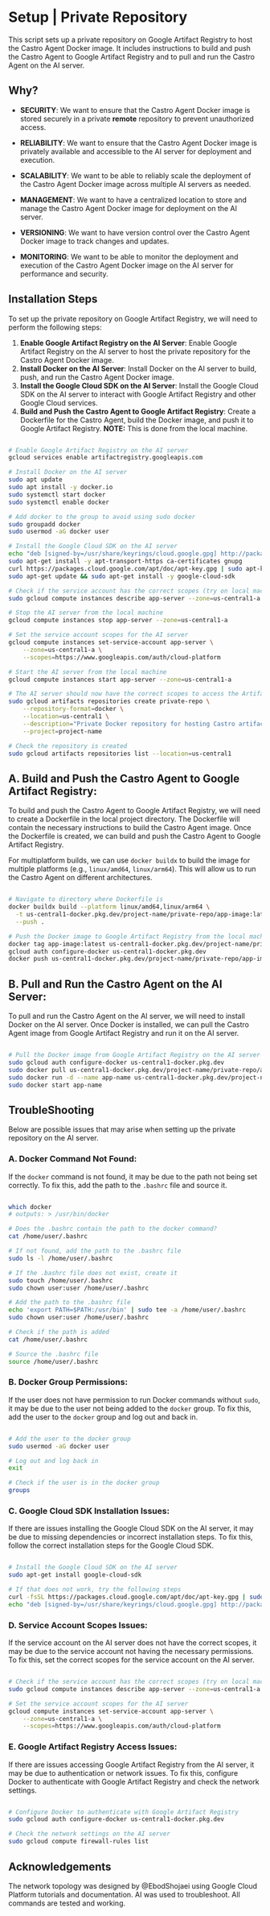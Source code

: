 # Setup | Private Repository

This script sets up a private repository on Google Artifact Registry to host the Castro Agent Docker image. It includes instructions to build and push the Castro Agent to Google Artifact Registry and to pull and run the Castro Agent on the AI server.

## **Why?**

- **SECURITY**: We want to ensure that the Castro Agent Docker image is stored securely in a private **remote** repository to prevent unauthorized access.
- **RELIABILITY**: We want to ensure that the Castro Agent Docker image is privately available and accessible to the AI server for deployment and execution.
- **SCALABILITY**: We want to be able to reliably scale the deployment of the Castro Agent Docker image across multiple AI servers as needed.

- **MANAGEMENT**: We want to have a centralized location to store and manage the Castro Agent Docker image for deployment on the AI server.
- **VERSIONING**: We want to have version control over the Castro Agent Docker image to track changes and updates.
- **MONITORING**: We want to be able to monitor the deployment and execution of the Castro Agent Docker image on the AI server for performance and security.

## Installation Steps

To set up the private repository on Google Artifact Registry, we will need to perform the following steps:

1. **Enable Google Artifact Registry on the AI Server**: Enable Google Artifact Registry on the AI server to host the private repository for the Castro Agent Docker image.
2. **Install Docker on the AI Server**: Install Docker on the AI server to build, push, and run the Castro Agent Docker image.
3. **Install the Google Cloud SDK on the AI Server**: Install the Google Cloud SDK on the AI server to interact with Google Artifact Registry and other Google Cloud services.
4. **Build and Push the Castro Agent to Google Artifact Registry**: Create a Dockerfile for the Castro Agent, build the Docker image, and push it to Google Artifact Registry. **NOTE:** This is done from the local machine.

```bash

# Enable Google Artifact Registry on the AI server
gcloud services enable artifactregistry.googleapis.com

# Install Docker on the AI server
sudo apt update
sudo apt install -y docker.io
sudo systemctl start docker
sudo systemctl enable docker

# Add docker to the group to avoid using sudo docker
sudo groupadd docker
sudo usermod -aG docker user

# Install the Google Cloud SDK on the AI server
echo "deb [signed-by=/usr/share/keyrings/cloud.google.gpg] http://packages.cloud.google.com/apt cloud-sdk main" | sudo tee -a /etc/apt/sources.list.d/google-cloud-sdk.list
sudo apt-get install -y apt-transport-https ca-certificates gnupg
curl https://packages.cloud.google.com/apt/doc/apt-key.gpg | sudo apt-key add -
sudo apt-get update && sudo apt-get install -y google-cloud-sdk

# Check if the service account has the correct scopes (try on local machine if necessary)
sudo gcloud compute instances describe app-server --zone=us-central1-a --format="get(serviceAccounts.scopes)"

# Stop the AI server from the local machine
gcloud compute instances stop app-server --zone=us-central1-a

# Set the service account scopes for the AI server
gcloud compute instances set-service-account app-server \
    --zone=us-central1-a \
    --scopes=https://www.googleapis.com/auth/cloud-platform

# Start the AI server from the local machine
gcloud compute instances start app-server --zone=us-central1-a

# The AI server should now have the correct scopes to access the Artifact Registry
sudo gcloud artifacts repositories create private-repo \
    --repository-format=docker \
    --location=us-central1 \
    --description="Private Docker repository for hosting Castro artifacts" \
    --project=project-name

# Check the repository is created
sudo gcloud artifacts repositories list --location=us-central1

```

## **A. Build and Push the Castro Agent to Google Artifact Registry:**

To build and push the Castro Agent to Google Artifact Registry, we will need to create a Dockerfile in the local project directory. The Dockerfile will contain the necessary instructions to build the Castro Agent image. Once the Dockerfile is created, we can build and push the Castro Agent to Google Artifact Registry.

For multiplatform builds, we can use `docker buildx` to build the image for multiple platforms (e.g., `linux/amd64`, `linux/arm64`). This will allow us to run the Castro Agent on different architectures.

```bash

# Navigate to directory where Dockerfile is
docker buildx build --platform linux/amd64,linux/arm64 \
  -t us-central1-docker.pkg.dev/project-name/private-repo/app-image:latest \
  --push .

# Push the Docker image to Google Artifact Registry from the local machine
docker tag app-image:latest us-central1-docker.pkg.dev/project-name/private-repo/app-image:latest
gcloud auth configure-docker us-central1-docker.pkg.dev
docker push us-central1-docker.pkg.dev/project-name/private-repo/app-image:latest

```

## **B. Pull and Run the Castro Agent on the AI Server:**

To pull and run the Castro Agent on the AI server, we will need to install Docker on the AI server. Once Docker is installed, we can pull the Castro Agent image from Google Artifact Registry and run it on the AI server.

```bash

# Pull the Docker image from Google Artifact Registry on the AI server
sudo gcloud auth configure-docker us-central1-docker.pkg.dev
sudo docker pull us-central1-docker.pkg.dev/project-name/private-repo/app-image:latest
sudo docker run -d --name app-name us-central1-docker.pkg.dev/project-name/private-repo/app-image:latest
sudo docker start app-name

```

## TroubleShooting

Below are possible issues that may arise when setting up the private repository on the AI server.

### **A. Docker Command Not Found:**

If the `docker` command is not found, it may be due to the path not being set correctly. To fix this, add the path to the `.bashrc` file and source it.

```bash

which docker
# outputs: > /usr/bin/docker

# Does the .bashrc contain the path to the docker command?
cat /home/user/.bashrc

# If not found, add the path to the .bashrc file
sudo ls -l /home/user/.bashrc

# If the .bashrc file does not exist, create it
sudo touch /home/user/.bashrc
sudo chown user:user /home/user/.bashrc

# Add the path to the .bashrc file
echo 'export PATH=$PATH:/usr/bin' | sudo tee -a /home/user/.bashrc
sudo chown user:user /home/user/.bashrc

# Check if the path is added
cat /home/user/.bashrc

# Source the .bashrc file
source /home/user/.bashrc

```

### **B. Docker Group Permissions:**

If the user does not have permission to run Docker commands without `sudo`, it may be due to the user not being added to the `docker` group. To fix this, add the user to the `docker` group and log out and back in.

```bash

# Add the user to the docker group
sudo usermod -aG docker user

# Log out and log back in
exit

# Check if the user is in the docker group
groups

```

### **C. Google Cloud SDK Installation Issues:**

If there are issues installing the Google Cloud SDK on the AI server, it may be due to missing dependencies or incorrect installation steps. To fix this, follow the correct installation steps for the Google Cloud SDK.

```bash

# Install the Google Cloud SDK on the AI server
sudo apt-get install google-cloud-sdk

# If that does not work, try the following steps
curl -fsSL https://packages.cloud.google.com/apt/doc/apt-key.gpg | sudo gpg --dearmor -o /usr/share/keyrings/cloud.google.gpg
echo "deb [signed-by=/usr/share/keyrings/cloud.google.gpg] http://packages.cloud.google.com/apt cloud-sdk main" | sudo tee /etc/apt/sources.list.d/google-cloud-sdk.list

```

### **D. Service Account Scopes Issues:**

If the service account on the AI server does not have the correct scopes, it may be due to the service account not having the necessary permissions. To fix this, set the correct scopes for the service account on the AI server.

```bash

# Check if the service account has the correct scopes (try on local machine if necessary)
sudo gcloud compute instances describe app-server --zone=us-central1-a --format="get(serviceAccounts.scopes)"

# Set the service account scopes for the AI server
gcloud compute instances set-service-account app-server \
    --zone=us-central1-a \
    --scopes=https://www.googleapis.com/auth/cloud-platform

```

### **E. Google Artifact Registry Access Issues:**

If there are issues accessing Google Artifact Registry from the AI server, it may be due to authentication or network issues. To fix this, configure Docker to authenticate with Google Artifact Registry and check the network settings.

```bash

# Configure Docker to authenticate with Google Artifact Registry
sudo gcloud auth configure-docker us-central1-docker.pkg.dev

# Check the network settings on the AI server
sudo gcloud compute firewall-rules list

```

## Acknowledgements

The network topology was designed by @EbodShojaei using Google Cloud Platform tutorials and documentation. AI was used to troubleshoot. All commands are tested and working.
